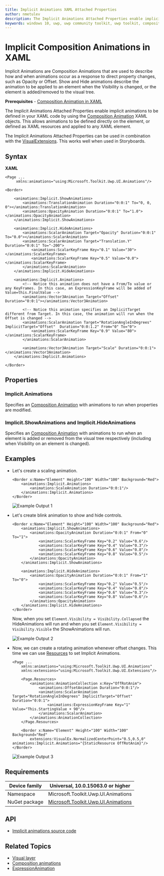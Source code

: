 ```yaml
---
title: Implicit Animations XAML Attached Properties
author: nmetulev
description: The Implicit Animations Attached Properties enable implicit animations to be defined in your XAML code
keywords: windows 10, uwp, uwp community toolkit, uwp toolkit, composition animations, animation, implicit animations, XAML, implicit, composition, show animation, hide animation
---
```


# Implicit Composition Animations in XAML

Implicit Animations are Composition Animations that are used to describe how and when animations occur as a response to direct property changes, such as Opacity or Offset. Show and Hide animations describe the animation to be applied to an element when the Visibility is changed, or the element is added/removed to the visual tree.

**Prerequisites** - [Composition Animation in XAML](https://docs.microsoft.com/windows/uwpcommunitytoolkit/animations/compositionanimations)

The Implicit Animations Attached Properties enable implicit animations to be defined in your XAML code by using the [Composition Animation](https://docs.microsoft.com/windows/uwpcommunitytoolkit/animations/compositionanimations) XAML objects. This allows animations to be defined directly on the element, or defined as XAML resources and applied to any XAML element. 

The Implicit Animations Attached Properties can be used in combination with the [VisualExtensions](https://docs.microsoft.com/windows/uwpcommunitytoolkit/extensions/visualex). This works well when used in Storyboards.

## Syntax

**XAML**

```xaml
<Page ...
     xmlns:animations="using:Microsoft.Toolkit.Uwp.UI.Animations"/>

<Border>

    <animations:Implicit.ShowAnimations>
        <animations:TranslationAnimation Duration="0:0:1" To="0, 0, 0"></animations:TranslationAnimation>
        <animations:OpacityAnimation Duration="0:0:1" To="1.0"></animations:OpacityAnimation>
    </animations:Implicit.ShowAnimations>

    <animations:Implicit.HideAnimations>
        <animations:ScalarAnimation Target="Opacity" Duration="0:0:1" To="0.0"></animations:ScalarAnimation>
        <animations:ScalarAnimation Target="Translation.Y" Duration="0:0:1" To="-200">
            <animations:ScalarKeyFrame Key="0.1" Value="30"></animations:ScalarKeyFrame>
            <animations:ScalarKeyFrame Key="0.5" Value="0.0"></animations:ScalarKeyFrame>
        </animations:ScalarAnimation>
    </animations:Implicit.HideAnimations>

    <animations:Implicit.Animations>
        <!-- Notice this animation does not have a From/To value or any KeyFrames. In this case, an ExpressionKeyFrame will be added of Value=this.FinalValue -->
        <animations:Vector3Animation Target="Offset"  Duration="0:0:1"></animations:Vector3Animation>

        <!-- Notice this animation specifies an ImplicitTarget different from Target. In this case, the animation will run when the Offset is changed -->
        <animations:ScalarAnimation Target="RotationAngleInDegrees" ImplicitTarget="Offset"  Duration="0:0:1.2" From="0" To="0">
            <animations:ScalarKeyFrame Key="0.9" Value="80"></animations:ScalarKeyFrame>
        </animations:ScalarAnimation>

        <animations:Vector3Animation Target="Scale" Duration="0:0:1"></animations:Vector3Animation>
    </animations:Implicit.Animations>

</Border>
```

## Properties

### Implicit.Animations
Specifies an [Composition Animation](https://docs.microsoft.com/windows/uwpcommunitytoolkit/animations/compositionanimations) with animations to run when properties are modified.

### Implicit.ShowAnimations and Implicit.HideAnimations
Specifies an [Composition Animation](https://docs.microsoft.com/windows/uwpcommunitytoolkit/animations/compositionanimations) with animations to run when an element is added or removed from the visual tree respectively (including when Visibility on an element is changed).

## Examples

- Let's create a scaling animation.

    ```xaml
    <Border x:Name="Element" Height="100" Width="100" Background="Red">
        <animations:Implicit.Animations>
            <animations:ScaleAnimation Duration="0:0:1"/>
        </animations:Implicit.Animations>
    </Border>
    ```
    ![Example Output 1](../resources/images/Animations/ImplicitAnimations/Example-Output-1.gif)

- Let's create blink animation to show and hide controls.

    ```xaml
    <Border x:Name="Element" Height="100" Width="100" Background="Red">
        <animations:Implicit.ShowAnimations>
            <animations:OpacityAnimation Duration="0:0:1" From="0" To="1">
                <animations:ScalarKeyFrame Key="0.2" Value="0.6"/>
                <animations:ScalarKeyFrame Key="0.4" Value="0.3"/>
                <animations:ScalarKeyFrame Key="0.6" Value="0.8"/>
                <animations:ScalarKeyFrame Key="0.8" Value="0.5"/>
            </animations:OpacityAnimation>
        </animations:Implicit.ShowAnimations>

        <animations:Implicit.HideAnimations>
            <animations:OpacityAnimation Duration="0:0:1" From="1" To="0">
                <animations:ScalarKeyFrame Key="0.2" Value="0.5"/>
                <animations:ScalarKeyFrame Key="0.4" Value="0.8"/>
                <animations:ScalarKeyFrame Key="0.6" Value="0.3"/>
                <animations:ScalarKeyFrame Key="0.8" Value="0.6"/>
            </animations:OpacityAnimation>
        </animations:Implicit.HideAnimations>
    </Border>
    ```
    Now, when you set `Element.Visibility = Visibility.Collapsed` the HideAnimations will run and when you set `Element.Visibility = Visibility.Visible` the ShowAnimations will run.

    ![Example Output 2](../resources/images/Animations/ImplicitAnimations/Example-Output-2.gif)

- Now, we can create a rotating animation whenever offset changes. This time we can use [Resources](https://docs.microsoft.com/windows/uwp/design/controls-and-patterns/resourcedictionary-and-xaml-resource-references) to set Implicit Animations.

    ```xaml
    <Page ...
        xmlns:animations="using:Microsoft.Toolkit.Uwp.UI.Animations"
        xmlns:extensions="using:Microsoft.Toolkit.Uwp.UI.Extensions"/>

        <Page.Resources>
            <animations:AnimationCollection x:Key="OffRotAnim">
                <animations:OffsetAnimation Duration="0:0:1"/>
                <animations:ScalarAnimation Target="RotationAngleInDegrees" ImplicitTarget="Offset"  Duration="0:0:1">
                    <animations:ExpressionKeyFrame Key="1" Value="This.StartingValue + 90"/>
                </animations:ScalarAnimation>
            </animations:AnimationCollection>
        </Page.Resources>

        <Border x:Name="Element" Height="100" Width="100" Background="Red"
            extensions:VisualEx.NormalizedCenterPoint="0.5,0.5,0" animations:Implicit.Animations="{StaticResource OffRotAnim}"/>
    </Border>
    ```
    ![Example Output 3](../resources/images/Animations/ImplicitAnimations/Example-Output-3.gif)

## Requirements

| Device family | Universal, 10.0.15063.0 or higher   |
| ---------------------------------------------------------------- | ----------------------------------- |
| Namespace                                                        | Microsoft.Toolkit.Uwp.UI.Animations |
| NuGet package | [Microsoft.Toolkit.Uwp.UI.Animations](https://www.nuget.org/packages/Microsoft.Toolkit.Uwp.UI.Animations/) |

## API

* [Implicit animations source code](https://github.com/Microsoft/UWPCommunityToolkit/tree/master/Microsoft.Toolkit.Uwp.UI.Animations/Implicit.cs)

## Related Topics

- [Visual layer](https://docs.microsoft.com/windows/uwp/composition/visual-layern)
- [Composition animations](https://docs.microsoft.com/windows/uwp/composition/composition-animation)
- [ExpressionAnimation](https://docs.microsoft.com/uwp/api/Windows.UI.Composition.ExpressionAnimation)